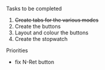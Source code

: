 Tasks to be completed
1. ~~Create tabs for the various modes~~ 
2. Create the buttons
3. Layout and colour the buttons
4. Create the stopwatch


Priorities
- fix N-Ret button  